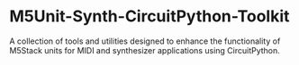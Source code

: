 # M5Unit-Synth-CircuitPython-Toolkit
A collection of tools and utilities designed to enhance the functionality of M5Stack units for MIDI and synthesizer applications using CircuitPython. 
